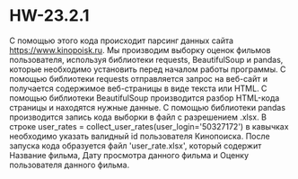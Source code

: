 # HW-23.2.1

С помощью этого кода происходит парсинг данных сайта https://www.kinopoisk.ru.
Мы производим выборку оценок фильмов пользователя, используя библиотеки requests, BeautifulSoup и pandas, которые необходимо установить перед началом работы программы.
С помощью библиотеки requests отправляется запрос на веб-сайт и получается содержимое веб-страницы в виде текста или HTML.
С помощью библиотеки BeautifulSoup производится разбор HTML-кода страницы и находятся нужные данные.
С помощью библиотеки pandas производится запись кода выборки в файл с разрешением .xlsx.
В строке user_rates = collect_user_rates(user_login='50327172') в кавычках необходимо указать валидный id пользователя Кинопоиска.
После запуска кода образуется файл 'user_rate.xlsx', который содержит Название фильма, Дату просмотра данного фильма и Оценку пользователя данного фильма.
